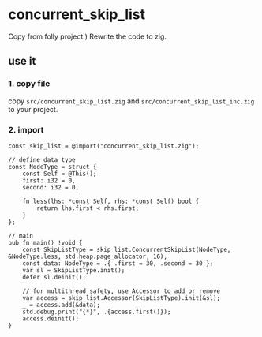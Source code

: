 # concurrent_skip_list

Copy from folly project:) Rewrite the code to zig.

## use it

### 1. copy file

copy `src/concurrent_skip_list.zig` and `src/concurrent_skip_list_inc.zig` to your project.

### 2. import

```zig
const skip_list = @import("concurrent_skip_list.zig");

// define data type
const NodeType = struct {
    const Self = @This();
    first: i32 = 0,
    second: i32 = 0,

    fn less(lhs: *const Self, rhs: *const Self) bool {
        return lhs.first < rhs.first;
    }
};

// main
pub fn main() !void {
    const SkipListType = skip_list.ConcurrentSkipList(NodeType, &NodeType.less, std.heap.page_allocator, 16);
    const data: NodeType = .{ .first = 30, .second = 30 };
    var sl = SkipListType.init();
    defer sl.deinit();

    // for multithread safety, use Accessor to add or remove
    var access = skip_list.Accessor(SkipListType).init(&sl);
    _ = access.add(&data);
    std.debug.print("{*}", .{access.first()});
    access.deinit();
}
```